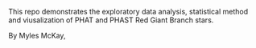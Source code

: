 This repo demonstrates the exploratory data analysis, statistical method and viusalization of PHAT and PHAST Red Giant Branch stars.

By Myles McKay,
